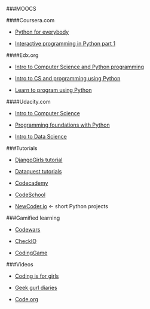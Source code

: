 ###MOOCS


####Coursera.com

* [Python for everybody](http://www.coursera.org/specializations/python)

* [Interactive programming in Python part 1](http://www.coursera.org/course/interactivepython1)


####Edx.org

* [Intro to Computer Science and Python programming](https://www.edx.org/course/cs-all-introduction-computer-science-harveymuddx-cs005x)

* [Intro to CS and programming using Python](https://www.edx.org/course/introduction-computer-science-mitx-6-00-1x-5)

* [Learn to program using Python](http://www.edx.org/course/learn-program-using-python-utarlingtonx-cse1309x)


####Udacity.com

* [Intro to Computer Science](http://www.udacity.com/course/intro-to-computer-science--cs101)

* [Programming foundations with Python](http://www.udacity.com/course/programming-foundations-with-python--ud036)

* [Intro to Data Science](http://www.udacity.com/course/intro-to-data-science--ud359)


###Tutorials

* [DjangoGirls tutorial](http://tutorial.djangogirls.org/en/index.html)

* [Dataquest tutorials](https://www.dataquest.io/)

* [Codecademy](http://www.codecademy.com/)

* [CodeSchool](http://www.codeschool.com/)

* [NewCoder.io](http://newcoder.io/) <- short Python projects


###Gamified learning

* [Codewars](http://www.codewars.com/)

* [CheckIO](http://www.checkio.org/)

* [CodingGame](http://www.codingame.com/start)



###Videos

* [Coding is for girls](https://www.youtube.com/channel/UC0hNd2uW8jTR5K3KBzRuG2A)

* [Geek gurl diaries](https://www.youtube.com/channel/UCxrp2coE9wRrnlOO3V3UmdQ)

* [Code.org](https://www.youtube.com/user/CodeOrg)
